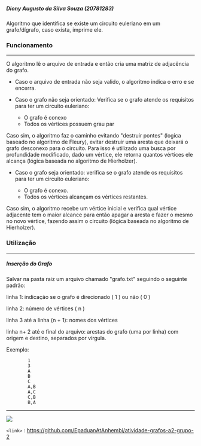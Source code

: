 ﻿##### Diony Augusto da Silva Souza (20781283)

Algoritmo que identifica se existe um circuito euleriano em um grafo/dígrafo, caso exista, imprime ele.

### Funcionamento

------------
O algoritmo lê o arquivo de entrada e então cria uma matriz de adjacência do grafo.

- Caso o arquivo de entrada não seja valido, o algoritmo indica o erro e se encerra.

- Caso o grafo não seja orientado:
Verifica se o grafo atende os requisitos para ter um circuito euleriano:
	- O grafo é conexo
	- Todos os vértices possuem grau par

Caso sim, o algoritmo faz o caminho evitando "destruir pontes" (logica baseado no algoritmo de Fleury), evitar destruir uma aresta que deixará o grafo desconexo para o circuito. 
Para isso é utilizado uma busca por profundidade modificado, dado um vértice, ele retorna quantos vértices ele alcança (lógica baseada no algoritmo de Hierholzer).
- Caso o grafo seja orientado:
verifica se o grafo atende os requisitos para ter um circuito euleriano:

	- O grafo é conexo.
	- Todos os vértices alcançam os vértices restantes.

Caso sim, o algoritmo recebe um vértice inicial e verifica qual vértice adjacente tem o maior alcance para então apagar a aresta 
e fazer o mesmo no novo vértice, fazendo assim o circuito (lógica baseada no algoritmo de Hierholzer).

### Utilização

------------


##### Inserção do Grafo

Salvar na pasta raiz um arquivo chamado "grafo.txt" seguindo o seguinte padrão:

linha 1: indicação se o grafo é direcionado ( 1 ) ou não ( 0 )

linha 2: número de vértices ( n )

linha 3 até a linha (n + 1): nomes dos vértices

linha n+ 2 até o final do arquivo: arestas do grafo (uma por linha) com origem e destino, separados por vírgula.

Exemplo:

			1
			3
			A
			B
			C
			A,B
			A,C
			C,B
			B,A

------------


[![](https://avatars2.githubusercontent.com/u/32603543?s=460&u=d0f0068bc3c65043b04c687f1e209f305ceb657f&v=4)](https://github.com/diony1997)

`<link>` : <https://github.com/EpaduanAtAnhembi/atividade-grafos-a2-grupo-2>


